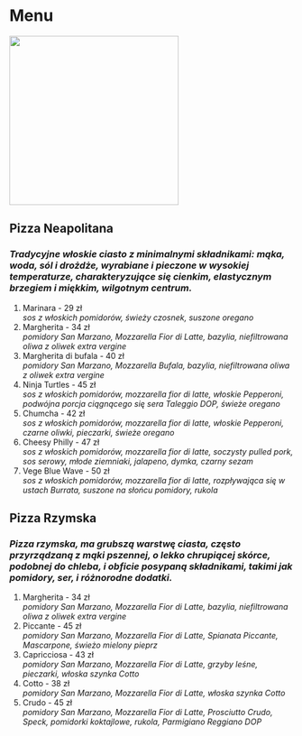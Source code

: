 # Menu

<img src="img/img/pexels-rodolfoclix-1596884.jpg" width="300">

## Pizza Neapolitana
### *Tradycyjne włoskie ciasto z minimalnymi składnikami: mąka, woda, sól i drożdże, wyrabiane i pieczone w wysokiej temperaturze, charakteryzujące się cienkim, elastycznym brzegiem i miękkim, wilgotnym centrum.*
1. Marinara - 29 zł
   <br>*sos z włoskich pomidorów, świeży czosnek, suszone oregano*  
2. Margherita - 34 zł<br> *pomidory San Marzano, Mozzarella Fior di Latte, bazylia, niefiltrowana oliwa z oliwek extra vergine*
3. Margherita di bufala - 40 zł <br> *pomidory San Marzano, Mozzarella Bufala, bazylia, niefiltrowana oliwa z oliwek extra vergine*
4. Ninja Turtles - 45 zł<br>*sos z włoskich pomidorów, mozzarella fior di latte, włoskie Pepperoni, podwójna porcja ciągnącego się sera Taleggio DOP, świeże oregano*
5. Chumcha - 42 zł <br>*sos z włoskich pomidorów, mozzarella fior di latte, włoskie Pepperoni, czarne oliwki, pieczarki, świeże oregano*
6. Cheesy Philly - 47 zł <br>*sos z włoskich pomidorów, mozzarella fior di latte, soczysty pulled pork, sos serowy, młode ziemniaki, jalapeno, dymka, czarny sezam*
7. Vege Blue Wave - 50 zł <br>*sos z włoskich pomidorów, mozzarella fior di latte, rozpływająca się w ustach Burrata, suszone na słońcu pomidory, rukola*

## Pizza Rzymska
### *Pizza rzymska, ma grubszą warstwę ciasta, często przyrządzaną z mąki pszennej, o lekko chrupiącej skórce, podobnej do chleba, i obficie posypaną składnikami, takimi jak pomidory, ser, i różnorodne dodatki.*
1. Margherita - 34 zł  <br> *pomidory San Marzano, Mozzarella Fior di Latte, bazylia, niefiltrowana oliwa z oliwek extra vergine*
2. Piccante - 45 zł<br>*pomidory San Marzano, Mozzarella Fior di Latte, Spianata Piccante, Mascarpone, świeżo mielony pieprz*
3. Capricciosa - 43 zł <br>*pomidory San Marzano, Mozzarella Fior di Latte, grzyby leśne, pieczarki, włoska szynka Cotto*
4. Cotto - 38 zł <br>*pomidory San Marzano, Mozzarella Fior di Latte, włoska szynka Cotto*
5. Crudo - 45 zł <br>*pomidory San Marzano, Mozzarella Fior di Latte, Prosciutto Crudo, Speck, pomidorki koktajlowe, rukola, Parmigiano Reggiano DOP*
